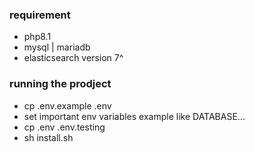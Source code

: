 ### requirement

- php8.1
- mysql | mariadb
- elasticsearch version 7^

### running the prodject

- cp .env.example .env
- set important env variables example like DATABASE...
- cp .env .env.testing
- sh install.sh
